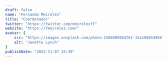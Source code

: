 ```yaml
---
draft: false
name: "Fernando Meireles"
title: "Coordenador"
twitter: "https://twitter.com/meirelesff"
website: "https://fmeireles.com/"
avatar: {
    src: "https://images.unsplash.com/photo-1580489944761-15a19d654956?&fit=crop&w=280",
    alt: "Janette Lynch"
}
publishDate: "2022-11-07 15:39"
---
```


